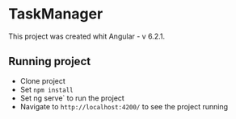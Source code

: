 # TaskManager

This project was created whit Angular - v 6.2.1.

## Running project

- Clone project 
- Set `npm install` 
- Set ng serve` to run the project
- Navigate to `http://localhost:4200/` to see the project running
